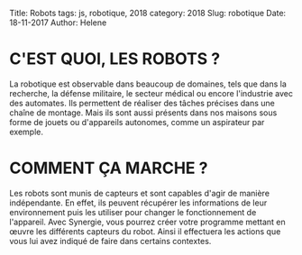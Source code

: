 Title: Robots
tags: js, robotique, 2018
category: 2018
Slug: robotique
Date: 18-11-2017
Author: Helene 

# C'EST QUOI, LES ROBOTS ?

La robotique est observable dans beaucoup de domaines, tels que dans la
recherche, la défense militaire, le secteur médical ou encore l'industrie avec
des automates. Ils permettent de réaliser des tâches précises dans une chaîne
de montage. Mais ils sont aussi présents dans nos maisons sous forme de jouets
ou d'appareils autonomes, comme un aspirateur par exemple.


# COMMENT ÇA MARCHE ? 

Les robots sont munis de capteurs et sont capables d'agir de manière
indépendante. En effet, ils peuvent récupérer les informations de leur
environnement puis les utiliser pour changer le fonctionnement de l'appareil. 
Avec Synergie, vous pourrez créer votre programme mettant en œuvre les
différents capteurs du robot. Ainsi il effectuera les actions que vous lui avez
indiqué de faire dans certains contextes.

